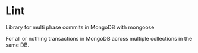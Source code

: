 # Lint
Library for multi phase commits in MongoDB with mongoose

 For all or nothing transactions in MongoDB across multiple collections in the same DB.
